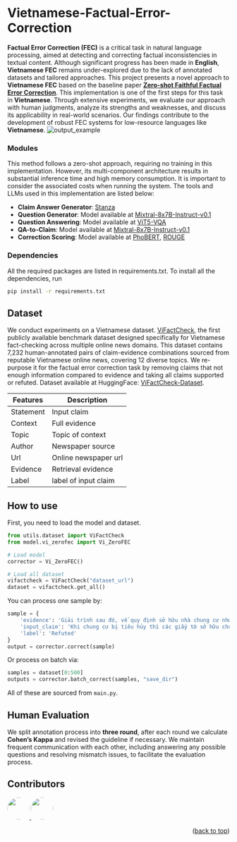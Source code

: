 # **Vietnamese-Factual-Error-Correction**
**Factual Error Correction (FEC)** is a critical task in natural language processing, aimed at detecting and correcting factual inconsistencies in textual content. Although significant progress has been made in **English**, **Vietnamese FEC** remains under-explored due to the lack of annotated datasets and tailored approaches. This project presents a novel approach to **Vietnamese FEC** based on the baseline paper [**Zero-shot Faithful Factual Error Correction**](https://aclanthology.org/2023.acl-long.311/). This implementation is one of the first steps for this task in **Vietnamese**. Through extensive experiments, we evaluate our approach with human judgments, analyze its strengths and weaknesses, and discuss its applicability in real-world scenarios. Our findings contribute to the development of robust FEC systems for low-resource languages like **Vietnamese**.
![output_example](./output_example.png?size=50)

### **Modules**
This method follows a zero-shot approach, requiring no training in this implementation. However, its multi-component architecture results in substantial inference time and high memory consumption. It is important to consider the associated costs when running the system. The tools and LLMs used in this implementation are listed below:
- **Claim Answer Generator**: [Stanza](https://aclanthology.org/2020.acl-demos.14/)
- **Question Generator**: Model available at [Mixtral-8x7B-Instruct-v0.1](https://huggingface.co/mistralai/Mixtral-8x7B-Instruct-v0.1)
- **Question Answering**: Model available at [ViT5-VQA](https://huggingface.co/PhucDanh/vit5-fine-tuning-for-question-answering)
- **QA-to-Claim**: Model available at [Mixtral-8x7B-Instruct-v0.1](https://huggingface.co/mistralai/Mixtral-8x7B-Instruct-v0.1)
- **Correction Scoring**: Model available at [PhoBERT](https://huggingface.co/vinai/phobert-base-v2), [ROUGE](https://aclanthology.org/W04-1013/)

### **Dependencies**
All the required packages are listed in requirements.txt. To install all the dependencies, run
```bash
pip install -r requirements.txt
```

## **Dataset**
We conduct experiments on a Vietnamese dataset. [ViFactCheck](https://arxiv.org/abs/2412.15308), the first publicly available benchmark dataset designed specifically for Vietnamese fact-checking across multiple online news domains. This dataset contains 7,232 human-annotated pairs of claim-evidence combinations sourced from reputable Vietnamese online news, covering 12 diverse topics. We re-purpose it for the factual error correction task by removing claims that not enough information compared to evidence and taking all claims supported or refuted. Dataset available at HuggingFace: [ViFactCheck-Dataset](https://huggingface.co/datasets/tranthaihoa/vifactcheck_gold_evidence).

| **Features**      | **Description** |
|---------------|-----------------|
| Statement | Input claim |
| Context | Full evidence |
| Topic | Topic of context |
| Author | Newspaper source |
| Url | Online newspaper url |
| Evidence | Retrieval evidence |
| Label | label of input claim |

## **How to use**
First, you need to load the model and dataset.
```python
from utils.dataset import ViFactCheck
from model.vi_zerofec import Vi_ZeroFEC

# Load model
corrector = Vi_ZeroFEC()

# Load all dataset
vifactcheck = ViFactCheck("dataset_url")
dataset = vifactcheck.get_all()
```
You can process one sample by:
```python
sample = {
    'evidence': 'Giải trình sau đó, về quy định sở hữu nhà chung cư như dự thảo, Bộ trưởng Bộ Xây dựng ...', 
    'input_claim': 'Khi chung cư bị tiêu hủy thì các giấy tờ sở hữu chung cư vẫn còn hiệu lực.', 
    'label': 'Refuted'
}
output = corrector.correct(sample)
```
Or process on batch via:
```python
samples = dataset[0:500]
outputs = corrector.batch_correct(samples, "save_dir")
```
All of these are sourced from `main.py`.

## **Human Evaluation**
We split annotation process into **three round**, after each round we calculate **Cohen’s Kappa** and revised the guideline if necessary. We maintain frequent communication with each other, including answering any possible questions and resolving mismatch issues, to facilitate the evaluation process.

## **Contributors**

<a href="https://github.com/luanntd">
  <img src="https://github.com/luanntd.png?size=50" width="50" style="border-radius: 50%;" />
</a>
<a href="https://github.com/Khoa-Nguyen-Truong">
  <img src="https://github.com/Khoa-Nguyen-Truong.png?size=50" width="50" style="border-radius: 50%;" />
</a>

<p align="right">(<a href="#readme-top">back to top</a>)</p>
